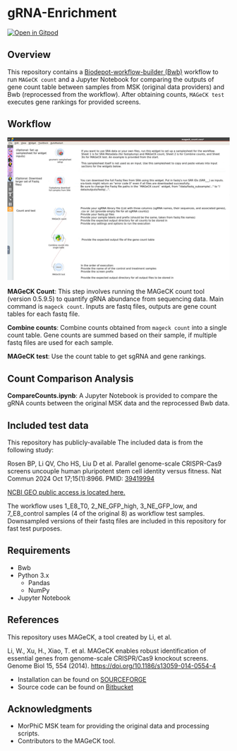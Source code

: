 # gRNA-Enrichment

[![Open in Gitpod](https://gitpod.io/button/open-in-gitpod.svg)](https://gitpod.io/#https://github.com/morphic-bio/gRNA-Enrichment)

## Overview

This repository contains a [Biodepot-workflow-builder (Bwb)](https://github.com/BioDepot/BioDepot-workflow-builder) workflow to run `MAGeCK count` and a Jupyter Notebook for comparing the outputs of gene count table between samples from MSK (original data providers) and Bwb (reprocessed from the workflow). After obtaining counts, `MAGeCK test` executes gene rankings for provided screens.

## Workflow

![Workflow Screenshot](doc/images/bwb_grna_wf.png)

**MAGeCK Count**: This step involves running the MAGeCK count tool (version 0.5.9.5) to quantify gRNA abundance from sequencing data. Main command is `mageck count`. Inputs are fastq files, outputs are gene count tables for each fastq file.

**Combine counts**: Combine counts obtained from `mageck count` into a single count table. Gene counts are summed based on their sample, if multiple fastq files are used for each sample.

**MAGeCK test**: Use the count table to get sgRNA and gene rankings.

## Count Comparison Analysis

**CompareCounts.ipynb**: A Jupyter Notebook is provided to compare the gRNA counts between the original MSK data and the reprocessed Bwb data.

## Included test data

This repository has publicly-available The included data is from the following study:

Rosen BP, Li QV, Cho HS, Liu D et al. Parallel genome-scale CRISPR-Cas9 screens uncouple human pluripotent stem cell identity versus fitness. Nat Commun 2024 Oct 17;15(1):8966. PMID: [39419994](https://www.ncbi.nlm.nih.gov/pubmed/39419994)

[NCBI GEO public access is located here.](https://www.ncbi.nlm.nih.gov/geo/query/acc.cgi?acc=GSE277069)

The workflow uses 1_E8_T0, 2_NE_GFP_high, 3_NE_GFP_low, and 7_E8_control samples (4 of the original 8) as workflow test samples. Downsampled versions of their fastq files are included in this repository for fast test purposes.

## Requirements

- Bwb
- Python 3.x
    - Pandas
    - NumPy
- Jupyter Notebook

## References

This repository uses MAGeCK, a tool created by Li, et al.

Li, W., Xu, H., Xiao, T. et al. MAGeCK enables robust identification of essential genes from genome-scale CRISPR/Cas9 knockout screens. Genome Biol 15, 554 (2014). https://doi.org/10.1186/s13059-014-0554-4

- Installation can be found on [SOURCEFORGE](https://sourceforge.net/projects/mageck/)
- Source code can be found on [Bitbucket](https://bitbucket.org/liulab/mageck/src/master/)


## Acknowledgments

- MorPhiC MSK team for providing the original data and processing scripts.
- Contributors to the MAGeCK tool.
